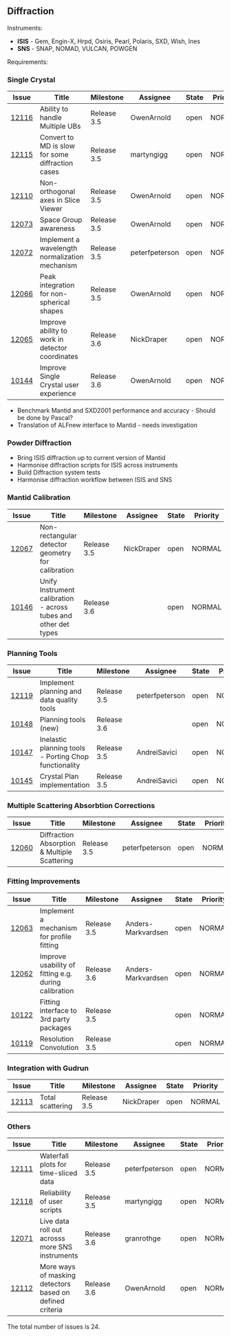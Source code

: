 ## Diffraction

Instruments:

- **ISIS** - Gem, Engin-X, Hrpd, Osiris, Pearl, Polaris, SXD, Wish, Ines
- **SNS** - SNAP, NOMAD, VULCAN, POWGEN

Requirements:

### Single Crystal

| Issue | Title | Milestone | Assignee | State | Priority | 
| ----- | ----- | --------- | -------- | ----- | -------- | 
| [12116](https://github.com/mantidproject/mantid/issue/12116) | Ability to handle Multiple UBs | Release 3.5 | OwenArnold | open | NORMAL | 
| [12115](https://github.com/mantidproject/mantid/issue/12115) | Convert to MD is slow for some diffraction cases | Release 3.5 | martyngigg | open | NORMAL | 
| [12110](https://github.com/mantidproject/mantid/issue/12110) | Non-orthogonal axes in Slice Viewer | Release 3.5 | OwenArnold | open | NORMAL | 
| [12073](https://github.com/mantidproject/mantid/issue/12073) | Space Group awareness | Release 3.5 | OwenArnold | open | NORMAL | 
| [12072](https://github.com/mantidproject/mantid/issue/12072) | Implement a wavelength normalization mechanism | Release 3.5 | peterfpeterson | open | NORMAL | 
| [12066](https://github.com/mantidproject/mantid/issue/12066) | Peak integration for non-spherical shapes | Release 3.5 | OwenArnold | open | NORMAL | 
| [12065](https://github.com/mantidproject/mantid/issue/12065) | Improve ability to work in detector coordinates | Release 3.6 | NickDraper | open | NORMAL | 
| [10144](https://github.com/mantidproject/mantid/issue/10144) | Improve Single Crystal user experience | Release 3.6 | OwenArnold | open | NORMAL | 

- Benchmark Mantid and SXD2001 performance and accuracy - Should be done by Pascal?
- Translation of ALFnew interface to Mantid - needs investigation

### Powder Diffraction

- Bring ISIS diffraction up to current version of Mantid
- Harmonise diffraction scripts for ISIS across instruments
- Build Diffraction system tests
- Harmonise diffraction workflow between ISIS and SNS

### Mantid Calibration

| Issue | Title | Milestone | Assignee | State | Priority | 
| ----- | ----- | --------- | -------- | ----- | -------- | 
| [12067](https://github.com/mantidproject/mantid/issue/12067) | Non-rectangular detector geometry for calibration | Release 3.5 | NickDraper | open | NORMAL | 
| [10146](https://github.com/mantidproject/mantid/issue/10146) | Unify Instrument calibration  - across tubes and other det types | Release 3.6 |  | open | NORMAL | 

### Planning Tools 

| Issue | Title | Milestone | Assignee | State | Priority | 
| ----- | ----- | --------- | -------- | ----- | -------- | 
| [12119](https://github.com/mantidproject/mantid/issue/12119) | Implement planning and data quality tools | Release 3.5 | peterfpeterson | open | NORMAL | 
| [10148](https://github.com/mantidproject/mantid/issue/10148) | Planning tools (new) | Release 3.6 |  | open | NORMAL | 
| [10147](https://github.com/mantidproject/mantid/issue/10147) | Inelastic planning tools - Porting Chop functionality | Release 3.5 | AndreiSavici | open | NORMAL | 
| [10145](https://github.com/mantidproject/mantid/issue/10145) | Crystal Plan implementation | Release 3.5 | AndreiSavici | open | NORMAL | 

### Multiple Scattering Absorbtion Corrections

| Issue | Title | Milestone | Assignee | State | Priority | 
| ----- | ----- | --------- | -------- | ----- | -------- | 
| [12060](https://github.com/mantidproject/mantid/issue/12060) | Diffraction Absorption & Multiple Scattering | Release 3.5 | peterfpeterson | open | NORMAL | 

### Fitting Improvements

| Issue | Title | Milestone | Assignee | State | Priority | 
| ----- | ----- | --------- | -------- | ----- | -------- | 
| [12063](https://github.com/mantidproject/mantid/issue/12063) | Implement a mechanism for profile fitting | Release 3.5 | Anders-Markvardsen | open | NORMAL | 
| [12062](https://github.com/mantidproject/mantid/issue/12062) | Improve usability of fitting e.g. during calibration | Release 3.6 | Anders-Markvardsen | open | NORMAL | 
| [10122](https://github.com/mantidproject/mantid/issue/10122) | Fitting interface to 3rd party packages | Release 3.5 |  | open | NORMAL | 
| [10119](https://github.com/mantidproject/mantid/issue/10119) | Resolution Convolution | Release 3.5 |  | open | NORMAL | 

### Integration with Gudrun

| Issue | Title | Milestone | Assignee | State | Priority | 
| ----- | ----- | --------- | -------- | ----- | -------- | 
| [12113](https://github.com/mantidproject/mantid/issue/12113) | Total scattering | Release 3.5 | NickDraper | open | NORMAL | 

### Others

| Issue | Title | Milestone | Assignee | State | Priority | 
| ----- | ----- | --------- | -------- | ----- | -------- | 
| [12111](https://github.com/mantidproject/mantid/issue/12111) | Waterfall plots for time-sliced data | Release 3.5 | peterfpeterson | open | NORMAL | 
| [12118](https://github.com/mantidproject/mantid/issue/12118) | Reliability of user scripts | Release 3.5 | martyngigg | open | NORMAL | 
| [12071](https://github.com/mantidproject/mantid/issue/12071) | Live data roll out acrosss more SNS instruments | Release 3.6 | granrothge | open | NORMAL | 
| [12112](https://github.com/mantidproject/mantid/issue/12112) | More ways of masking detectors based on defined criteria | Release 3.6 | OwenArnold | open | NORMAL | 



The total number of issues is 24.
